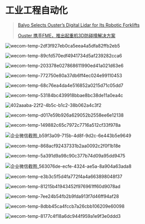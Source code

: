 # 工业工程自动化

> [Balyo Selects Ouster’s Digital Lidar for Its Robotic Forklifts](https://www.businesswire.com/news/home/20210517005834/en/Balyo-Selects-Ouster%E2%80%99s-Digital-Lidar-for-Its-Robotic-Forklifts)
>
> [Ouster 携手FME，推出起重机3D防碰撞解决方案](https://mp.weixin.qq.com/s?__biz=MzI3NjAzODM2NQ==&mid=2247483932&idx=1&sn=6c26acea33a9fdd1061a07eddf01e129&chksm=eb7ad5aedc0d5cb81b467886569d7dc4fdf1a837ff6a8a05bb315f5b0be7b0ed3e069fc3eeff&mpshare=1&scene=1&srcid=05018azvz4ZYwrTTdnyOog0v&sharer_sharetime=1619872609516&sharer_shareid=f9fc55907139617307cb20b918f6b448&version=3.1.20.90367&platform=mac#rd)

![wecom-temp-2df3f927eb0ca5eea4a5dfa82ffb2eb5](Industry.assets/wecom-temp-2df3f927eb0ca5eea4a5dfa82ffb2eb5.png)

![wecom-temp-89cfd570edf4941734d5af239282cca6](Industry.assets/wecom-temp-89cfd570edf4941734d5af239282cca6.png)

![wecom-temp-203378e027868611990ed41a021d63e6](Industry.assets/wecom-temp-203378e027868611990ed41a021d63e6.png)

![wecom-temp-772750e80a37db6ff4ec024e99110453](Industry.assets/wecom-temp-772750e80a37db6ff4ec024e99110453.png)

![wecom-temp-68c76ea4da4e516852a0215d71c05dd7](Industry.assets/wecom-temp-68c76ea4da4e516852a0215d71c05dd7.png)

![wecom-temp-53184bc439918bbae8bc38de11a0ea4c](Industry.assets/wecom-temp-53184bc439918bbae8bc38de11a0ea4c.png)

![402aaaba-22f2-4b5c-b1c2-38b062a4c3f2](Industry.assets/402aaaba-22f2-4b5c-b1c2-38b062a4c3f2.jpg)

![wecom-temp-d017e59b926a629052b2558ee6e12138](Industry.assets/wecom-temp-d017e59b926a629052b2558ee6e12138.jpg)

![wecom-temp-149882c65c7972c7716a512cf33f978a](Industry.assets/wecom-temp-149882c65c7972c7716a512cf33f978a.png)

![企业微信截图_b59f3a09-715b-4d8f-9d2c-6e443b5e9649](Industry.assets/%E4%BC%81%E4%B8%9A%E5%BE%AE%E4%BF%A1%E6%88%AA%E5%9B%BE_b59f3a09-715b-4d8f-9d2c-6e443b5e9649.png)

![wecom-temp-868acf92437331b2aa0092c2f0f1b18e](Industry.assets/wecom-temp-868acf92437331b2aa0092c2f0f1b18e.png)

![wecom-temp-5a391d9a98c90c377b74d09a95dd9475](Industry.assets/wecom-temp-5a391d9a98c90c377b74d09a95dd9475.png)

![企业微信截图_563076de-ecfe-4324-ae5a-8a904a63ada8](Industry.assets/%E4%BC%81%E4%B8%9A%E5%BE%AE%E4%BF%A1%E6%88%AA%E5%9B%BE_563076de-ecfe-4324-ae5a-8a904a63ada8.png)

![wecom-temp-e3b3c5f5d4fa772f4a4a663898048f37](Industry.assets/wecom-temp-e3b3c5f5d4fa772f4a4a663898048f37.png)

![wecom-temp-81215b41943452f976961ff60d9078ad](Industry.assets/wecom-temp-81215b41943452f976961ff60d9078ad.png)

![wecom-temp-7ee24b54fb2b9fda913f7d46ff94af28](Industry.assets/wecom-temp-7ee24b54fb2b9fda913f7d46ff94af28.png)

![wecom-temp-8dbb45ca4fccb7a26cbb106209e60098](Industry.assets/wecom-temp-8dbb45ca4fccb7a26cbb106209e60098.jpg)

![wecom-temp-8177c4f18a6dc944f959a1e9f3e0ddd3](Industry.assets/wecom-temp-8177c4f18a6dc944f959a1e9f3e0ddd3.png)
